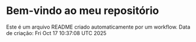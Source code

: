 # Bem-vindo ao meu repositório
Este é um arquivo README criado automaticamente por um workflow.
Data de criação: Fri Oct 17 10:37:08 UTC 2025
